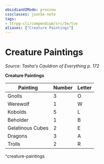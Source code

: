 ```yaml
---
obsidianUIMode: preview
cssclasses: json5e-note
tags:
- ttrpg-cli/compendium/src/5e/tce
aliases: ["Creature Paintings"]
---
```

# Creature Paintings
*Source: Tasha's Cauldron of Everything p. 172* 

**Creature Paintings**

| Painting | Number | Letter |
|----------|--------|--------|
| Gnolls | 3 | O |
| Werewolf | 1 | W |
| Kobolds | 5 | L |
| Beholder | 1 | B |
| Gelatinous Cubes | 2 | E |
| Dragons | 3 | A |
| Trolls | 2 | R |
^creature-paintings